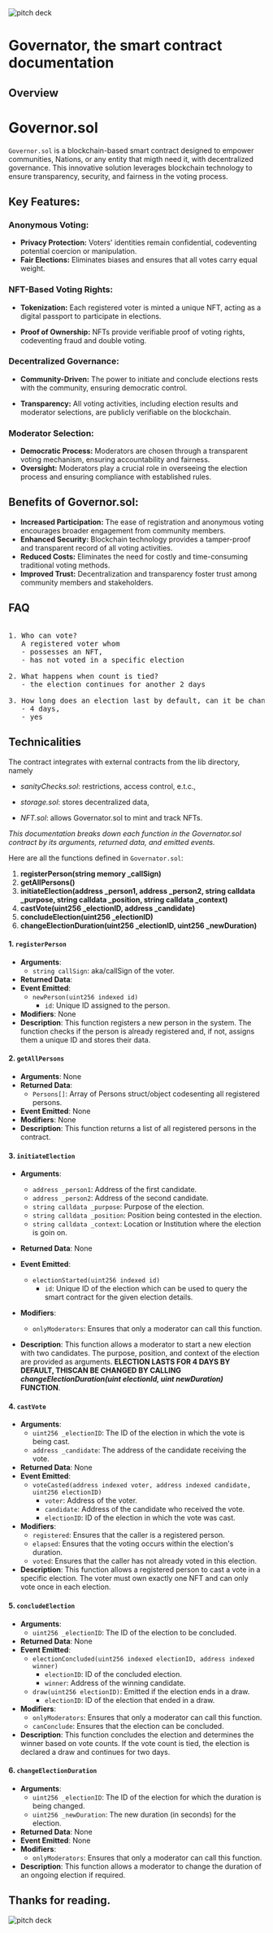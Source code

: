<img src="https://github.com/soomtochukwu/Governator/blob/main/governator/public/gv%20p%20d.png" alt="pitch deck">

# Governator, the smart contract documentation
## Overview

# Governor.sol

`Governor.sol` is a blockchain-based smart contract designed to empower communities, Nations, or any entity that migth need it, with decentralized governance. This innovative solution leverages blockchain technology to ensure transparency, security, and fairness in the voting process.

## Key Features:

### Anonymous Voting:
- **Privacy Protection:** Voters' identities remain confidential, codeventing potential coercion or manipulation.
- **Fair Elections:** Eliminates biases and ensures that all votes carry equal weight.

### NFT-Based Voting Rights:
- **Tokenization:** Each registered voter is minted a unique NFT, acting as a digital passport to participate in elections.

- **Proof of Ownership:** NFTs provide verifiable proof of voting rights, codeventing fraud and double voting.


### Decentralized Governance:
- **Community-Driven:** The power to initiate and conclude elections rests with the community, ensuring democratic control.

- **Transparency:** All voting activities, including election results and moderator selections, are publicly verifiable on the blockchain.


### Moderator Selection:
- **Democratic Process:** Moderators are chosen through a transparent voting mechanism, ensuring accountability and fairness.
- **Oversight:** Moderators play a crucial role in overseeing the election process and ensuring compliance with established rules.

## Benefits of Governor.sol:

- **Increased Participation:** The ease of registration and anonymous voting encourages broader engagement from community members.
- **Enhanced Security:** Blockchain technology provides a tamper-proof and transparent record of all voting activities.
- **Reduced Costs:** Eliminates the need for costly and time-consuming traditional voting methods.
- **Improved Trust:** Decentralization and transparency foster trust among community members and stakeholders.

## FAQ
<pre>
   
1. Who can vote?
   A registered voter whom
   - possesses an NFT,
   - has not voted in a specific election
   
2. What happens when count is tied?
   - the election continues for another 2 days
   
3. How long does an election last by default, can it be changed?
   - 4 days,
   - yes 
</pre>

## Technicalities
The contract integrates with external contracts from the lib directory, namely
- _sanityChecks.sol_: restrictions, access control, e.t.c.,
- _storage.sol_: stores decentralized data,

- _NFT.sol_: allows Governator.sol to mint and track NFTs. 


_This documentation breaks down each function in the Governator.sol contract by its arguments, returned data, and emitted events._

Here are all the functions defined in `Governator.sol`:

1. **registerPerson(string memory _callSign)**
2. **getAllPersons()**
3. **initiateElection(address _person1, address _person2, string calldata _purpose, string calldata _position, string calldata _context)**
4. **castVote(uint256 _electionID, address _candidate)**
5. **concludeElection(uint256 _electionID)**
6. **changeElectionDuration(uint256 _electionID, uint256 _newDuration)**

   
#### 1. **`registerPerson`**
   - **Arguments**: 
     - `string callSign`: aka/callSign of the voter.
   - **Returned Data**: 
   - **Event Emitted**: 
     - `newPerson(uint256 indexed id)`
       - `id`: Unique ID assigned to the person.
   - **Modifiers**: None
   - **Description**: 
     This function registers a new person in the system. The function checks if the person is already registered and, if not, assigns them a unique ID and stores their data.

#### 2. **`getAllPersons`**
   - **Arguments**: None
   - **Returned Data**: 
     - `Persons[]`: Array of Persons struct/object codesenting all registered persons.
   - **Event Emitted**: None
   - **Modifiers**: None
   - **Description**: 
     This function returns a list of all registered persons in the contract.


#### 3. **`initiateElection`**
   - **Arguments**: 
   
     - `address _person1`: Address of the first candidate.
     - `address _person2`: Address of the second candidate.
     - `string calldata _purpose`: Purpose of the election.
     - `string calldata _position`: Position being contested in the election.
     - `string calldata _context`: Location or Institution where the election is goin on.
   - **Returned Data**: None
   - **Event Emitted**: 
     - `electionStarted(uint256 indexed id)`
       - `id`: Unique ID of the election which can be used to query the smart contract for the given election details.
   - **Modifiers**: 
     - `onlyModerators`: Ensures that only a moderator can call this function.
   - **Description**: 
     This function allows a moderator to start a new election with two candidates. The purpose, position, and context of the election are provided as arguments. **ELECTION LASTS FOR 4 DAYS BY DEFAULT, THISCAN BE CHANGED BY CALLING _changeElectionDuration(uint electionId, uint newDuration)_ FUNCTION**.

#### 4. **`castVote`**
   - **Arguments**: 
     - `uint256 _electionID`: The ID of the election in which the vote is being cast.
     - `address _candidate`: The address of the candidate receiving the vote.
   - **Returned Data**: None
   - **Event Emitted**: 
     - `voteCasted(address indexed voter, address indexed candidate, uint256 electionID)`
       - `voter`: Address of the voter.
       - `candidate`: Address of the candidate who received the vote.
       - `electionID`: ID of the election in which the vote was cast.
   - **Modifiers**: 
     - `registered`: Ensures that the caller is a registered person.
     - `elapsed`: Ensures that the voting occurs within the election's duration.
     - `voted`: Ensures that the caller has not already voted in this election.
   - **Description**: 
     This function allows a registered person to cast a vote in a specific election. The voter must own exactly one NFT and can only vote once in each election.

#### 5. **`concludeElection`**
   - **Arguments**: 
     - `uint256 _electionID`: The ID of the election to be concluded.
   - **Returned Data**: None
   - **Event Emitted**: 
     - `electionConcluded(uint256 indexed electionID, address indexed winner)`
       - `electionID`: ID of the concluded election.
       - `winner`: Address of the winning candidate.
     - `draw(uint256 electionID)`: Emitted if the election ends in a draw.
       - `electionID`: ID of the election that ended in a draw.
   - **Modifiers**: 
     - `onlyModerators`: Ensures that only a moderator can call this function.
     - `canConclude`: Ensures that the election can be concluded.
   - **Description**: 
     This function concludes the election and determines the winner based on vote counts. If the vote count is tied, the election is declared a draw and continues for two days.

#### 6. **`changeElectionDuration`**
   - **Arguments**: 
     - `uint256 _electionID`: The ID of the election for which the duration is being changed.
     - `uint256 _newDuration`: The new duration (in seconds) for the election.
   - **Returned Data**: None
   - **Event Emitted**: None
   - **Modifiers**: 
     - `onlyModerators`: Ensures that only a moderator can call this function.
   - **Description**: 
     This function allows a moderator to change the duration of an ongoing election if required.

## Thanks for reading.
<img src="https://github.com/soomtochukwu/Governator/blob/main/governator/public/Hidden-mining-bro2.svg" alt="pitch deck">
